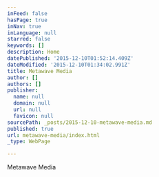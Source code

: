```yaml
---
inFeed: false
hasPage: true
inNav: true
inLanguage: null
starred: false
keywords: []
description: Home
datePublished: '2015-12-10T01:52:14.409Z'
dateModified: '2015-12-10T01:34:02.991Z'
title: Metawave Media
author: []
authors: []
publisher:
  name: null
  domain: null
  url: null
  favicon: null
sourcePath: _posts/2015-12-10-metawave-media.md
published: true
url: metawave-media/index.html
_type: WebPage

---
```

Metawave Media